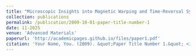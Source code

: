 ```yaml
---
title: "Microscopic Insights into Magnetic Warping and Time-Reversal Symmetry Breaking in Topological Surface States of Rare-Earth-Doped Bi<sub>2</sub>Te<sub>3</sub>"
collection: publications
permalink: /publication/2009-10-01-paper-title-number-1
date: 11-2025
venue: 'Advanced Materials'
paperurl: 'http://academicpages.github.io/files/paper1.pdf'
citation: 'Your Name, You. (2009). &quot;Paper Title Number 1.&quot; <i>Journal 1</i>. 1(1).'
---
```

